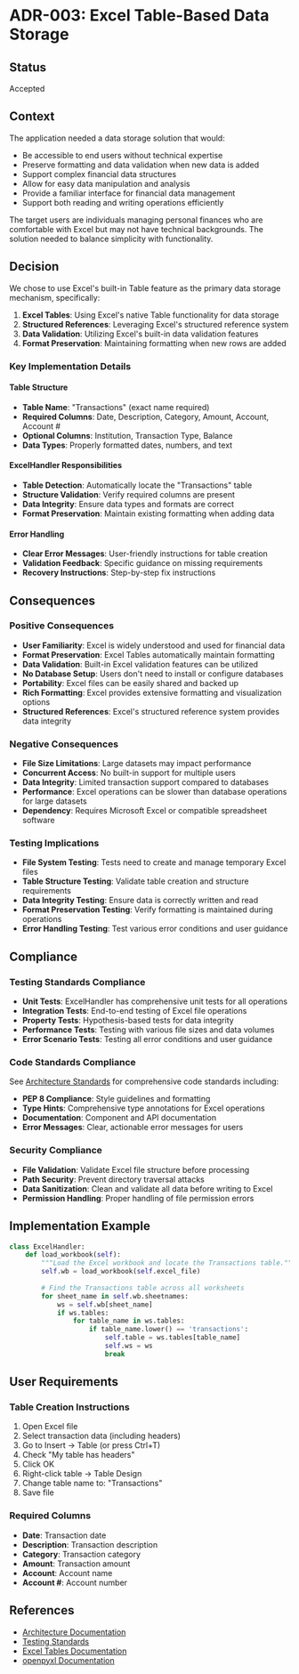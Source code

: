 # ADR-003: Excel Table-Based Data Storage

## Status

Accepted

## Context

The application needed a data storage solution that would:
- Be accessible to end users without technical expertise
- Preserve formatting and data validation when new data is added
- Support complex financial data structures
- Allow for easy data manipulation and analysis
- Provide a familiar interface for financial data management
- Support both reading and writing operations efficiently

The target users are individuals managing personal finances who are comfortable with Excel but may not have technical backgrounds. The solution needed to balance simplicity with functionality.

## Decision

We chose to use Excel's built-in Table feature as the primary data storage mechanism, specifically:

1. **Excel Tables**: Using Excel's native Table functionality for data storage
2. **Structured References**: Leveraging Excel's structured reference system
3. **Data Validation**: Utilizing Excel's built-in data validation features
4. **Format Preservation**: Maintaining formatting when new rows are added

### Key Implementation Details

#### Table Structure
- **Table Name**: "Transactions" (exact name required)
- **Required Columns**: Date, Description, Category, Amount, Account, Account #
- **Optional Columns**: Institution, Transaction Type, Balance
- **Data Types**: Properly formatted dates, numbers, and text

#### ExcelHandler Responsibilities
- **Table Detection**: Automatically locate the "Transactions" table
- **Structure Validation**: Verify required columns are present
- **Data Integrity**: Ensure data types and formats are correct
- **Format Preservation**: Maintain existing formatting when adding data

#### Error Handling
- **Clear Error Messages**: User-friendly instructions for table creation
- **Validation Feedback**: Specific guidance on missing requirements
- **Recovery Instructions**: Step-by-step fix instructions

## Consequences

### Positive Consequences
- **User Familiarity**: Excel is widely understood and used for financial data
- **Format Preservation**: Excel Tables automatically maintain formatting
- **Data Validation**: Built-in Excel validation features can be utilized
- **No Database Setup**: Users don't need to install or configure databases
- **Portability**: Excel files can be easily shared and backed up
- **Rich Formatting**: Excel provides extensive formatting and visualization options
- **Structured References**: Excel's structured reference system provides data integrity

### Negative Consequences
- **File Size Limitations**: Large datasets may impact performance
- **Concurrent Access**: No built-in support for multiple users
- **Data Integrity**: Limited transaction support compared to databases
- **Performance**: Excel operations can be slower than database operations for large datasets
- **Dependency**: Requires Microsoft Excel or compatible spreadsheet software

### Testing Implications
- **File System Testing**: Tests need to create and manage temporary Excel files
- **Table Structure Testing**: Validate table creation and structure requirements
- **Data Integrity Testing**: Ensure data is correctly written and read
- **Format Preservation Testing**: Verify formatting is maintained during operations
- **Error Handling Testing**: Test various error conditions and user guidance

## Compliance

### Testing Standards Compliance
- **Unit Tests**: ExcelHandler has comprehensive unit tests for all operations
- **Integration Tests**: End-to-end testing of Excel file operations
- **Property Tests**: Hypothesis-based tests for data integrity
- **Performance Tests**: Testing with various file sizes and data volumes
- **Error Scenario Tests**: Testing all error conditions and user guidance

### Code Standards Compliance
See [Architecture Standards](../architecture-standards.md) for comprehensive code standards including:
- **PEP 8 Compliance**: Style guidelines and formatting
- **Type Hints**: Comprehensive type annotations for Excel operations
- **Documentation**: Component and API documentation
- **Error Messages**: Clear, actionable error messages for users

### Security Compliance
- **File Validation**: Validate Excel file structure before processing
- **Path Security**: Prevent directory traversal attacks
- **Data Sanitization**: Clean and validate all data before writing to Excel
- **Permission Handling**: Proper handling of file permission errors

## Implementation Example

```python
class ExcelHandler:
    def load_workbook(self):
        """Load the Excel workbook and locate the Transactions table."""
        self.wb = load_workbook(self.excel_file)
        
        # Find the Transactions table across all worksheets
        for sheet_name in self.wb.sheetnames:
            ws = self.wb[sheet_name]
            if ws.tables:
                for table_name in ws.tables:
                    if table_name.lower() == 'transactions':
                        self.table = ws.tables[table_name]
                        self.ws = ws
                        break
```

## User Requirements

### Table Creation Instructions
1. Open Excel file
2. Select transaction data (including headers)
3. Go to Insert → Table (or press Ctrl+T)
4. Check "My table has headers"
5. Click OK
6. Right-click table → Table Design
7. Change table name to: "Transactions"
8. Save file

### Required Columns
- **Date**: Transaction date
- **Description**: Transaction description
- **Category**: Transaction category
- **Amount**: Transaction amount
- **Account**: Account name
- **Account #**: Account number

## References

- [Architecture Documentation](../architecture.md)
- [Testing Standards](../testing-standards/)
- [Excel Tables Documentation](https://support.microsoft.com/en-us/office/overview-of-excel-tables-7ab0bb7d-3a9e-4b56-a3c9-6c94334e492c)
- [openpyxl Documentation](https://openpyxl.readthedocs.io/)
